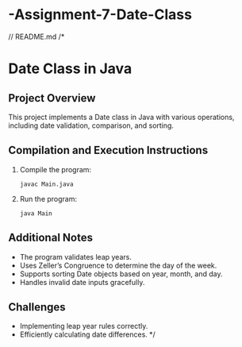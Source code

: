 # -Assignment-7-Date-Class

// README.md
/*
# Date Class in Java

## Project Overview
This project implements a Date class in Java with various operations, including date validation, comparison, and sorting.

## Compilation and Execution Instructions
1. Compile the program:
   ```
   javac Main.java
   ```
2. Run the program:
   ```
   java Main
   ```

## Additional Notes
- The program validates leap years.
- Uses Zeller’s Congruence to determine the day of the week.
- Supports sorting Date objects based on year, month, and day.
- Handles invalid date inputs gracefully.

## Challenges
- Implementing leap year rules correctly.
- Efficiently calculating date differences.
*/

